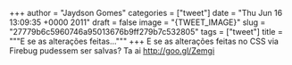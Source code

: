 
+++
author = "Jaydson Gomes"
categories = ["tweet"]
date = "Thu Jun 16 13:09:35 +0000 2011"
draft = false
image = "{TWEET_IMAGE}"
slug = "27779b6c5960746a95013676b9ff279b7c532805"
tags = ["tweet"]
title = """E se as alterações feitas..."""
+++
E se as alterações feitas no CSS via Firebug pudessem ser salvas? Ta ai http://goo.gl/Zemgi
